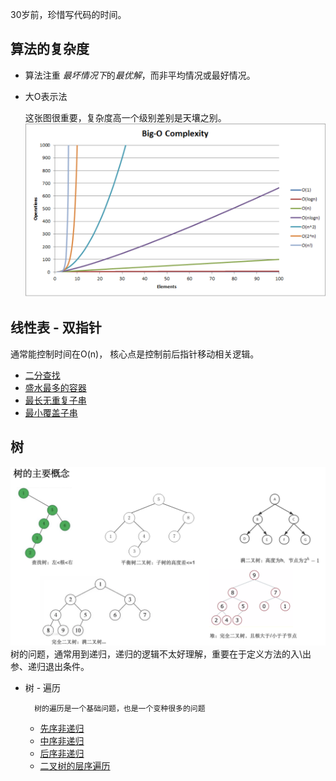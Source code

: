 
30岁前，珍惜写代码的时间。

## 算法的复杂度
* 算法注重 *最坏情况下*的*最优解*，而非平均情况或最好情况。
* 大O表示法 

    这张图很重要，复杂度高一个级别差别是天壤之别。
![](pics/big-o.png)

## 线性表 - 双指针
 通常能控制时间在O(n)，
 核心点是控制前后指针移动相关逻辑。
 * [二分查找](./topics/二分查找.md) 
 * [盛水最多的容器](./topics/盛水最多的容器.md) 
 * [最长无重复子串](./topics/最长无重复子串.md) 
 * [最小覆盖子串](./topics/最小覆盖子串.md) 
## 树 
![](pics/tree-type.png)
树的问题，通常用到递归，递归的逻辑不太好理解，重要在于定义方法的入\出参、递归退出条件。
* 树 - 遍历
               
        树的遍历是一个基础问题，也是一个变种很多的问题
        
    * [先序非递归](./topics/tree/先序非递归.md)
    * [中序非递归](./topics/tree/中序非递归.md) 
    * [后序非递归](./topics/tree/后序非递归.md) 
    * [二叉树的层序遍历](./topics/tree/二叉树的层序遍历.md) 
    